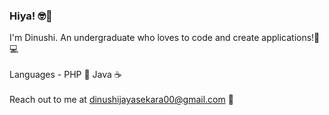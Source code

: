 ### Hiya! 🤓👋

<!--
**DinushiJayasekara/DinushiJayasekara** is a ✨ _special_ ✨ repository because its `README.md` (this file) appears on your GitHub profile.

Here are some ideas to get you started:

- 🔭 I’m currently working on ...
- 🌱 I’m currently learning ...
- 👯 I’m looking to collaborate on ...
- 🤔 I’m looking for help with ...
- 💬 Ask me about ...
- 📫 How to reach me: ...
- 😄 Pronouns: ...
- ⚡ Fun fact: ...
-->

I'm Dinushi. An undergraduate who loves to code and create applications!👻💻 <br><br>
Languages - PHP 🐘 Java ☕ <br> <br>
Reach out to me at dinushijayasekara00@gmail.com 🖤
